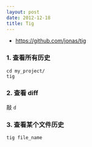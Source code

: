 ```yaml
---
layout: post
date: 2012-12-18
title: Tig
---
```


- <https://github.com/jonas/tig>

### 1. 查看所有历史

~~~
cd my_project/
tig
~~~

### 2. 查看 diff

敲 `d`

### 3. 查看某个文件历史

~~~
tig file_name
~~~

